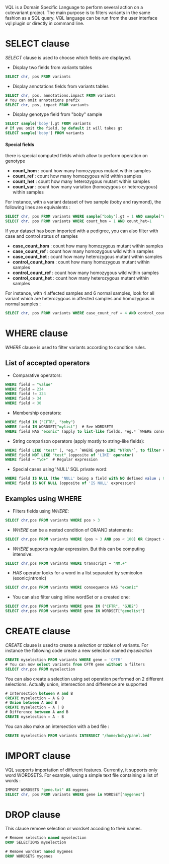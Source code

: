 VQL is a Domain Specific Language to perform several action on a cutevariant project. The main purpose is to filters variants in the same fashion as a SQL query. VQL language can be run from the user interface vql plugin or directly in command line. 

# SELECT clause 

*SELECT* clause is used to choose which fields are displayed.

- Display two fields from variants tables 
```sql 
SELECT chr, pos FROM variants
```

- Display annotations fields from variants tables 
```sql 
SELECT chr, pos, annotations.impact FROM variants
# You can omit annotations prefix 
SELECT chr, pos, impact FROM variants
```

- Display genotype field from "boby" sample 
```sql 
SELECT sample['boby'].gt FROM variants
# If you omit the field, by default it will takes gt 
SELECT sample['boby'] FROM variants
```

#### Special fields 
there is special computed fields which allow to perform operation on genotype 

* **count_hom** : count how many homozygous mutant within samples   
* **count_ref** : count how many homozygous wild within samples   
* **count_het** : count how many heterozygous mutant within samples   
* **count_var** : count how many variation (homozygous or heterozygous)  within samples   

For instance, with a variant dataset of two sample (boby and raymond), the following lines are equivalents : 

```sql 
SELECT chr, pos FROM variants WHERE sample["boby"].gt = 1 AND sample["raymond"].gt = 2
SELECT chr, pos FROM variants WHERE count_hom = 1 AND count_het=1
```

If your dataset has been imported with a pedigree, you can also filter with case and control status of samples

* **case_count_hom**    : count how many homozygous mutant within samples   
* **case_count_ref**    : count how many homozygous wild within samples   
* **case_count_het**    : count how many heterozygous mutant within samples   
* **control_count_hom** : count how many homozygous mutant within samples   
* **control_count_ref** : count how many homozygous wild within samples   
* **control_count_het** : count how many heterozygous mutant within samples   

For instance, with 4 affected samples and 6 normal samples, look for all variant which are heterozygous in affected samples and homozygous in normal samples : 

```sql
SELECT chr, pos FROM variants WHERE case_count_ref = 4 AND control_count_hom = 6
```

# WHERE clause 
*WHERE* clause is used to filter variants according to condition rules. 

## List of accepted operators
- Comparative operators:
```sql
WHERE field = "value" 
WHERE field = 234
WHERE field != 324
WHERE field > 34
WHERE field < 30
```

- Membership operators:
```sql
WHERE field IN ("CFTR", "boby")
WHERE field IN WORDSET["mylist"]  # See WORDSETS
WHERE field HAS "exonic" (apply to list-like fields, *eg.* `WHERE consequence HAS "stop_gained"`)
```

- String comparison operators (apply mostly to string-like fields):
```sql
WHERE field LIKE "test" (, *eg.* `WHERE gene LIKE "NTRK%"`, to filter variants on genes NTRK1, NTRK2...)
WHERE field NOT LIKE "test" (opposite of 'LIKE' operator)
WHERE field ~ "\d+"  # Regular expression 
```

- Special cases using 'NULL' SQL private word:
```sql
WHERE field IS NULL (the 'NULL' being a field with NO defined value ; 0 != NULL) 
WHERE field IS NOT NULL (opposite of 'IS NULL' expression)
```

## Examples using WHERE
- Filters fields using *WHERE*:
```sql 
SELECT chr,pos FROM variants WHERE pos > 3 
```
- *WHERE* can be a nested condition of OR/AND statements:
```sql 
SELECT chr,pos FROM variants WHERE (pos > 3 AND pos < 100) OR (impact = 'HIGH')
```

- *WHERE* supports regular expression. But this can be computing intensive:
```sql 
SELECT chr,pos FROM variants WHERE transcript ~ "NM.+"
```

- *HAS* operator looks for a word in a list separated by semicolon (exonic;intronic)
```sql 
SELECT chr,pos FROM variants WHERE consequence HAS "exonic"
```

- You can also filter using inline wordSet or a created one:
```sql 
SELECT chr,pos FROM variants WHERE gene IN ("CFTR", "GJB2")
SELECT chr,pos FROM variants WHERE gene IN WORDSET["genelist"] 
```

# CREATE clause 
*CREATE* clause is used to create a _selection_ or _tables_  of variants.
For instance the following code create a new selection named *myselection*

```sql
CREATE myselection FROM variants WHERE gene = 'CFTR' 
# You can now select variants from CFTR gene without a filters 
SELECT chr,pos FROM myselection
```

You can also create a selection using set operation performed on 2 different selections.
Actually union, intersection and difference are supported 

```sql
# Intersection between A and B 
CREATE myselection = A & B 
# Union between A and B 
CREATE myselection = A | B 
# Difference between A and B 
CREATE myselection = A - B 
```

You can also make an intersection with a bed file : 

```sql
CREATE myselection FROM variants INTERSECT "/home/boby/panel.bed"  
```

# IMPORT clause 
VQL supports importation of different features. Currently, it supports only word WORDSETS. 
For example, using a simple text file containing a list of words : 

```sql 
IMPORT WORDSETS "gene.txt" AS mygenes
SELECT chr, pos FROM variants WHERE gene in WORDSET["mygenes"]

```

# DROP clause 
This clause remove selection or wordset accoding to their names.

```sql
# Remove selection named myselection
DROP SELECTIONS myselection

# Remove wordset named mygenes
DROP WORDSETS mygenes
```





